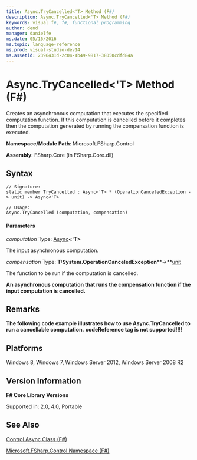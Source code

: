 ```yaml
---
title: Async.TryCancelled<'T> Method (F#)
description: Async.TryCancelled<'T> Method (F#)
keywords: visual f#, f#, functional programming
author: dend
manager: danielfe
ms.date: 05/16/2016
ms.topic: language-reference
ms.prod: visual-studio-dev14
ms.assetid: 2396431d-2c04-4b49-9817-38050cdfd84a 
---
```


# Async.TryCancelled<'T> Method (F#)

Creates an asynchronous computation that executes the specified computation function. If this computation is cancelled before it completes then the computation generated by running the compensation function is executed.

**Namespace/Module Path**: Microsoft.FSharp.Control

**Assembly**: FSharp.Core (in FSharp.Core.dll)


## Syntax

```
// Signature:
static member TryCancelled : Async<'T> * (OperationCanceledException -> unit) -> Async<'T>

// Usage:
Async.TryCancelled (computation, compensation)
```

#### Parameters
*computation*
Type: [Async](http://msdn.microsoft.com/en-us/library/e0b28ea2-dea5-4021-b2b9-d7d4761babde)**&lt;'T&gt;**


The input asynchronous computation.


*compensation*
Type: **T:System.OperationCanceledException****-&gt;**[unit](http://msdn.microsoft.com/en-us/library/00b837c2-6c8a-483a-87d3-0479c64037a7)


The function to be run if the computation is cancelled.



**An asynchronous computation that runs the compensation function if the input computation is cancelled.**
## Remarks
**The following code example illustrates how to use Async.TryCancelled to run a cancellable computation.**
<b>codeReference tag is not supported!!!!</b>
## Platforms
Windows 8, Windows 7, Windows Server 2012, Windows Server 2008 R2


## Version Information
**F# Core Library Versions**

Supported in: 2.0, 4.0, Portable




## See Also
[Control.Async Class &#40;F&#35;&#41;](Control.Async-Class-%5BFSharp%5D.md)

[Microsoft.FSharp.Control Namespace &#40;F&#35;&#41;](Microsoft.FSharp.Control-Namespace-%5BFSharp%5D.md)

